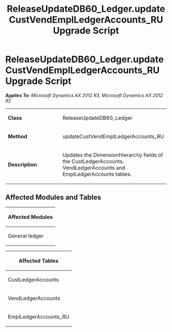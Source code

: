 ﻿---
title: ReleaseUpdateDB60_Ledger.updateCustVendEmplLedgerAccounts_RU Upgrade Script
TOCTitle: ReleaseUpdateDB60_Ledger.updateCustVendEmplLedgerAccounts_RU Upgrade Script
ms:assetid: 57289370-4665-136b-3a33-5f7e432a223f
ms:mtpsurl: https://msdn.microsoft.com/en-us/library/JJ736217(v=AX.60)
ms:contentKeyID: 49708392
ms.date: 05/18/2015
mtps_version: v=AX.60
---

# ReleaseUpdateDB60\_Ledger.updateCustVendEmplLedgerAccounts\_RU Upgrade Script 


_**Applies To:** Microsoft Dynamics AX 2012 R3, Microsoft Dynamics AX 2012 R2_

<table>
<colgroup>
<col style="width: 50%" />
<col style="width: 50%" />
</colgroup>
<tbody>
<tr class="odd">
<td><p><strong>Class</strong></p></td>
<td><p>ReleaseUpdateDB60_Ledger</p></td>
</tr>
<tr class="even">
<td><p><strong>Method</strong></p></td>
<td><p>updateCustVendEmplLedgerAccounts_RU</p></td>
</tr>
<tr class="odd">
<td><p><strong>Description</strong></p></td>
<td><p>Updates the DimensionHierarchy fields of the CustLedgerAccounts, VendLedgerAccounts and EmplLedgerAccounts tables.</p></td>
</tr>
</tbody>
</table>


## Affected Modules and Tables

<table>
<colgroup>
<col style="width: 100%" />
</colgroup>
<thead>
<tr class="header">
<th><p>Affected Modules</p></th>
</tr>
</thead>
<tbody>
<tr class="odd">
<td><p>General ledger</p></td>
</tr>
</tbody>
</table>


<table>
<colgroup>
<col style="width: 100%" />
</colgroup>
<thead>
<tr class="header">
<th><p>Affected Tables</p></th>
</tr>
</thead>
<tbody>
<tr class="odd">
<td><p>CustLedgerAccounts</p></td>
</tr>
<tr class="even">
<td><p>VendLedgerAccounts</p></td>
</tr>
<tr class="odd">
<td><p>EmplLedgerAccounts_RU</p></td>
</tr>
</tbody>
</table>

  


